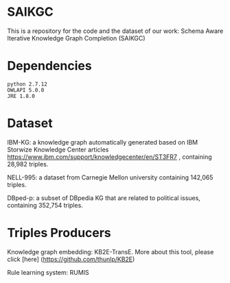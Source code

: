 # SAIKGC
This is a repository for the code and the dataset of our work: Schema Aware Iterative Knowledge Graph Completion (SAIKGC)

# Dependencies
    python 2.7.12
    OWLAPI 5.0.0
    JRE 1.8.0
    
# Dataset
IBM-KG: a knowledge graph automatically generated based on IBM Storwize Knowledge Center articles https://www.ibm.com/support/knowledgecenter/en/ST3FR7 , containing 28,982 triples.

NELL-995: a dataset from Carnegie Mellon university containing 142,065 triples.

DBped-p: a subset of DBpedia KG that are related to political issues, containing 352,754 triples.

# Triples Producers
Knowledge graph embedding: KB2E-TransE. More about this tool, please click [here] (https://github.com/thunlp/KB2E)

Rule learning system: RUMIS
